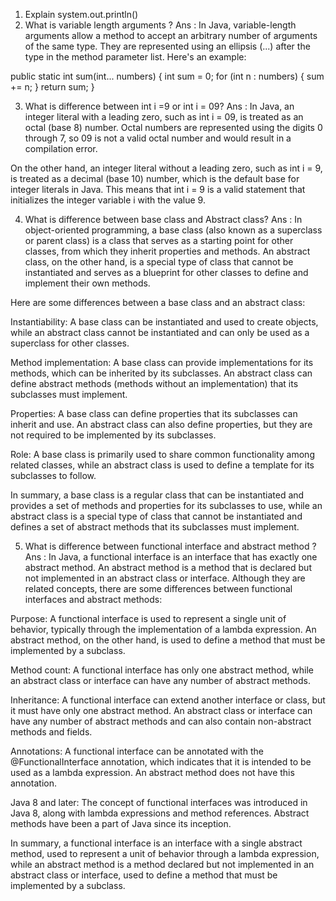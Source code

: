 1. Explain system.out.println()
2. What is variable length arguments ?
Ans : In Java, variable-length arguments allow a method to accept an arbitrary number of arguments of the same type. They are represented using an ellipsis (...) after the type in the method parameter list. Here's an example:

public static int sum(int... numbers) {
    int sum = 0;
    for (int n : numbers) {
        sum += n;
    }
    return sum;
}

3. What is difference between int i =9 or int i = 09?
Ans : In Java, an integer literal with a leading zero, such as int i = 09, is treated as an octal (base 8) number. Octal numbers are represented using the digits 0 through 7, so 09 is not a valid octal number and would result in a compilation error.

On the other hand, an integer literal without a leading zero, such as int i = 9, is treated as a decimal (base 10) number, which is the default base for integer literals in Java. This means that int i = 9 is a valid statement that initializes the integer variable i with the value 9.

4. What is difference between base class and Abstract class?
Ans : In object-oriented programming, a base class (also known as a superclass or parent class) is a class that serves as a starting point for other classes, from which they inherit properties and methods. An abstract class, on the other hand, is a special type of class that cannot be instantiated and serves as a blueprint for other classes to define and implement their own methods.

Here are some differences between a base class and an abstract class:

Instantiability: A base class can be instantiated and used to create objects, while an abstract class cannot be instantiated and can only be used as a superclass for other classes.

Method implementation: A base class can provide implementations for its methods, which can be inherited by its subclasses. An abstract class can define abstract methods (methods without an implementation) that its subclasses must implement.

Properties: A base class can define properties that its subclasses can inherit and use. An abstract class can also define properties, but they are not required to be implemented by its subclasses.

Role: A base class is primarily used to share common functionality among related classes, while an abstract class is used to define a template for its subclasses to follow.

In summary, a base class is a regular class that can be instantiated and provides a set of methods and properties for its subclasses to use, while an abstract class is a special type of class that cannot be instantiated and defines a set of abstract methods that its subclasses must implement.

5. What is difference between functional interface and abstract method ?
Ans : In Java, a functional interface is an interface that has exactly one abstract method. An abstract method is a method that is declared but not implemented in an abstract class or interface. Although they are related concepts, there are some differences between functional interfaces and abstract methods:

Purpose: A functional interface is used to represent a single unit of behavior, typically through the implementation of a lambda expression. An abstract method, on the other hand, is used to define a method that must be implemented by a subclass.

Method count: A functional interface has only one abstract method, while an abstract class or interface can have any number of abstract methods.

Inheritance: A functional interface can extend another interface or class, but it must have only one abstract method. An abstract class or interface can have any number of abstract methods and can also contain non-abstract methods and fields.

Annotations: A functional interface can be annotated with the @FunctionalInterface annotation, which indicates that it is intended to be used as a lambda expression. An abstract method does not have this annotation.

Java 8 and later: The concept of functional interfaces was introduced in Java 8, along with lambda expressions and method references. Abstract methods have been a part of Java since its inception.

In summary, a functional interface is an interface with a single abstract method, used to represent a unit of behavior through a lambda expression, while an abstract method is a method declared but not implemented in an abstract class or interface, used to define a method that must be implemented by a subclass.
